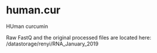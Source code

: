# human.cur
HUman curcumin

Raw FastQ and the original processed files are located here:
/datastorage/renyi/RNA_January_2019

